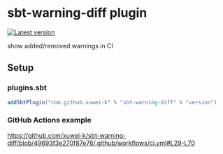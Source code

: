 # sbt-warning-diff plugin

[![Latest version](https://index.scala-lang.org/xuwei-k/sbt-warning-diff/sbt-warning-diff/latest.svg)](https://index.scala-lang.org/xuwei-k/sbt-warning-diff/artifacts/sbt-warning-diff)

show added/removed warnings in CI

## Setup

### plugins.sbt

```scala
addSbtPlugin("com.github.xuwei-k" % "sbt-warning-diff" % "version")
```

### GitHub Actions example

https://github.com/xuwei-k/sbt-warning-diff/blob/49693f3e270f87e76/.github/workflows/ci.yml#L29-L70
